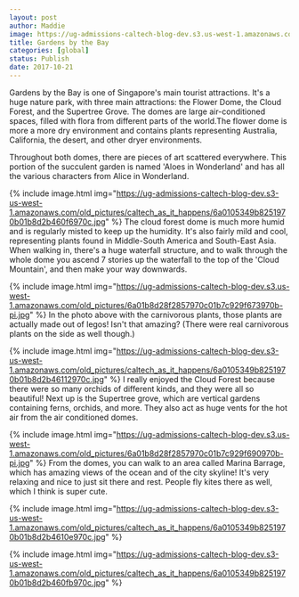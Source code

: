 ```yaml
---
layout: post
author: Maddie
image: https://ug-admissions-caltech-blog-dev.s3.us-west-1.amazonaws.com/old_pictures/6a01b8d28f2857970c01b7c929f63e970b-pi.jpg
title: Gardens by the Bay
categories: [global]
status: Publish
date: 2017-10-21
---
```


Gardens by the Bay is one of Singapore's main tourist attractions. It's a huge nature park, with three main attractions: the Flower Dome, the Cloud Forest, and the Supertree Grove. The domes are large air-conditioned spaces, filled with flora from different parts of the world.The flower dome is more a more dry environment and contains plants representing Australia, California, the desert, and other dryer environments.

Throughout both domes, there are pieces of art scattered everywhere. This portion of the succulent garden is named 'Aloes in Wonderland' and has all the various characters from Alice in Wonderland.


{% include image.html img="https://ug-admissions-caltech-blog-dev.s3-us-west-1.amazonaws.com/old_pictures/caltech_as_it_happens/6a0105349b8251970b01b8d2b460f6970c.jpg" %}
The cloud forest dome is much more humid and is regularly misted to keep up the humidity. It's also fairly mild and cool, representing plants found in Middle-South America and South-East Asia. When walking in, there's a huge waterfall structure, and to walk through the whole dome you ascend 7 stories up the waterfall to the top of the 'Cloud Mountain', and then make your way downwards.


{% include image.html img="https://ug-admissions-caltech-blog-dev.s3.us-west-1.amazonaws.com/old_pictures/6a01b8d28f2857970c01b7c929f673970b-pi.jpg" %}
In the photo above with the carnivorous plants, those plants are actually made out of legos! Isn't that amazing? (There were real carnivorous plants on the side as well though.)


{% include image.html img="https://ug-admissions-caltech-blog-dev.s3-us-west-1.amazonaws.com/old_pictures/caltech_as_it_happens/6a0105349b8251970b01b8d2b46112970c.jpg" %}
I really enjoyed the Cloud Forest because there were so many orchids of different kinds, and they were all so beautiful! Next up is the Supertree grove, which are vertical gardens containing ferns, orchids, and more. They also act as huge vents for the hot air from the air conditioned domes.


{% include image.html img="https://ug-admissions-caltech-blog-dev.s3.us-west-1.amazonaws.com/old_pictures/6a01b8d28f2857970c01b7c929f690970b-pi.jpg" %}
From the domes, you can walk to an area called Marina Barrage, which has amazing views of the ocean and of the city skyline! It's very relaxing and nice to just sit there and rest. People fly kites there as well, which I think is super cute.


{% include image.html img="https://ug-admissions-caltech-blog-dev.s3-us-west-1.amazonaws.com/old_pictures/caltech_as_it_happens/6a0105349b8251970b01b8d2b4610e970c.jpg" %}

{% include image.html img="https://ug-admissions-caltech-blog-dev.s3-us-west-1.amazonaws.com/old_pictures/caltech_as_it_happens/6a0105349b8251970b01b8d2b460fb970c.jpg" %}
